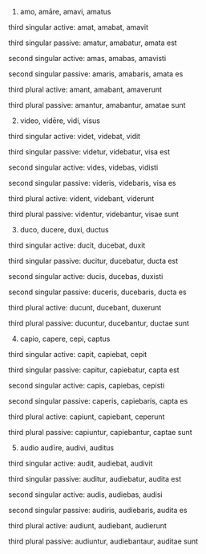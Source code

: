 
1. amo, amāre, amavi, amatus

third singular active: amat, amabat, amavit

third singular passive: amatur, amabatur, amata est

second singular active: amas, amabas, amavisti

second singular passive: amaris, amabaris, amata es

third plural active: amant, amabant, amaverunt

third plural passive: amantur, amabantur, amatae sunt

2. video, vidēre, vidi, visus

third singular active: videt, videbat, vidit

third singular passive: videtur, videbatur, visa est

second singular active: vides, videbas, vidisti

second singular passive: videris, videbaris, visa es

third plural active: vident, videbant, viderunt

third plural passive: videntur, videbantur, visae sunt

3. duco, ducere, duxi, ductus

third singular active: ducit, ducebat, duxit

third singular passive: ducitur, ducebatur, ducta est

second singular active: ducis, ducebas, duxisti

second singular passive: duceris, ducebaris, ducta es

third plural active: ducunt, ducebant, duxerunt

third plural passive: ducuntur, ducebantur, ductae sunt

4. capio, capere, cepi, captus

third singular active: capit, capiebat, cepit

third singular passive: capitur, capiebatur, capta est

second singular active: capis, capiebas, cepisti

second singular passive: caperis, capiebaris, capta es

third plural active: capiunt, capiebant, ceperunt

third plural passive: capiuntur, capiebantur, captae sunt

5. audio audīre, audivi, auditus

third singular active: audit, audiebat, audivit

third singular passive: auditur, audiebatur, audita est

second singular active: audis, audiebas, audisi

second singular passive: audiris, audiebaris, audita es

third plural active: audiunt, audiebant, audierunt

third plural passive: audiuntur, audiebantaur, auditae sunt
